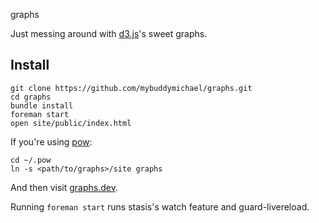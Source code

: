 graphs

Just messing around with [d3.js](d3js.org)'s sweet graphs.

## Install

```shell
git clone https://github.com/mybuddymichael/graphs.git
cd graphs
bundle install
foreman start
open site/public/index.html
```

If you're using [pow](http://pow.cx/):

```shell
cd ~/.pow
ln -s <path/to/graphs>/site graphs
```

And then visit [graphs.dev](http://graphs.dev/).

Running `foreman start` runs stasis's watch feature and guard-livereload.
